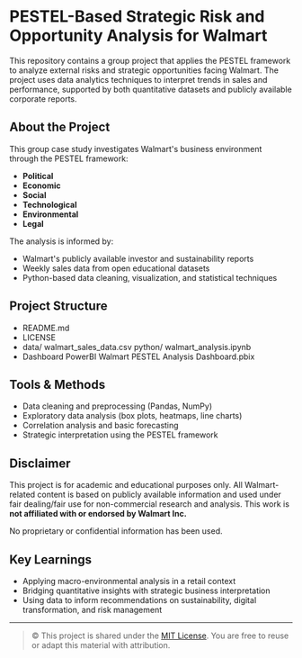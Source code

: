# PESTEL-Based Strategic Risk and Opportunity Analysis for Walmart

This repository contains a group project that applies the PESTEL framework to analyze external risks and strategic opportunities facing Walmart. The project uses data analytics techniques to interpret trends in sales and performance, supported by both quantitative datasets and publicly available corporate reports.

## About the Project

This group case study investigates Walmart's business environment through the PESTEL framework:
- **Political**
- **Economic**
- **Social**
- **Technological**
- **Environmental**
- **Legal**

The analysis is informed by:
- Walmart's publicly available investor and sustainability reports
- Weekly sales data from open educational datasets
- Python-based data cleaning, visualization, and statistical techniques

## Project Structure

- README.md
- LICENSE
- data/
 walmart_sales_data.csv
 python/
   walmart_analysis.ipynb
- Dashboard PowerBI
   Walmart PESTEL Analysis Dashboard.pbix

## Tools & Methods

- Data cleaning and preprocessing (Pandas, NumPy)
- Exploratory data analysis (box plots, heatmaps, line charts)
- Correlation analysis and basic forecasting
- Strategic interpretation using the PESTEL framework

## Disclaimer

This project is for academic and educational purposes only. All Walmart-related content is based on publicly available information and used under fair dealing/fair use for non-commercial research and analysis. This work is **not affiliated with or endorsed by Walmart Inc.**

No proprietary or confidential information has been used.

## Key Learnings

- Applying macro-environmental analysis in a retail context
- Bridging quantitative insights with strategic business interpretation
- Using data to inform recommendations on sustainability, digital transformation, and risk management

---

> © This project is shared under the [MIT License](https://opensource.org/licenses/MIT). You are free to reuse or adapt this material with attribution.
